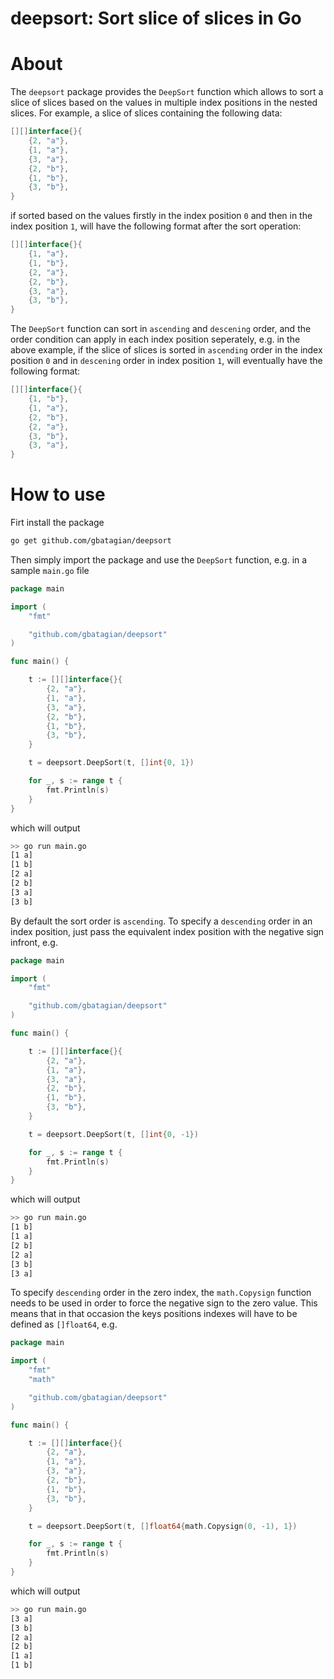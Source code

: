 # deepsort: Sort slice of slices in Go 
# About
The `deepsort` package provides the `DeepSort` function which allows to sort a slice of slices based on the values in multiple index positions in the nested slices. For example, a slice of slices containing the following data:

```go
[][]interface{}{
    {2, "a"},
    {1, "a"},
    {3, "a"},
    {2, "b"},
    {1, "b"},
    {3, "b"},
}
```

if sorted based on the values firstly in the index position `0` and then in the index position `1`, will have the following format after the sort operation:

```go
[][]interface{}{
    {1, "a"},
    {1, "b"},
    {2, "a"},
    {2, "b"},
    {3, "a"},
    {3, "b"},
}
```

The `DeepSort` function can sort in `ascending` and `descening` order, and the order condition can apply in each index position seperately, e.g. in the above example, if the slice of slices is sorted in `ascending` order in the index position `0` and in `descening` order in index position `1`, will eventually have the following format:

```go
[][]interface{}{
    {1, "b"},
    {1, "a"},
    {2, "b"},
    {2, "a"},
    {3, "b"},
    {3, "a"},
}
```

# How to use

Firt install the package
```bash
go get github.com/gbatagian/deepsort
```

Then simply import the package and use the `DeepSort` function, e.g. in a sample `main.go` file
```go
package main

import (
	"fmt"

	"github.com/gbatagian/deepsort"
)

func main() {

	t := [][]interface{}{
		{2, "a"},
		{1, "a"},
		{3, "a"},
		{2, "b"},
		{1, "b"},
		{3, "b"},
	}

	t = deepsort.DeepSort(t, []int{0, 1})

	for _, s := range t {
		fmt.Println(s)
	}
}
```
which will output
```bash
>> go run main.go
[1 a]
[1 b]
[2 a]
[2 b]
[3 a]
[3 b]
```
By default the sort order is `ascending`. To specify a `descending` order in an index position, just pass the equivalent index position with the negative sign infront, e.g.
```go
package main

import (
	"fmt"

	"github.com/gbatagian/deepsort"
)

func main() {

	t := [][]interface{}{
		{2, "a"},
		{1, "a"},
		{3, "a"},
		{2, "b"},
		{1, "b"},
		{3, "b"},
	}

	t = deepsort.DeepSort(t, []int{0, -1})

	for _, s := range t {
		fmt.Println(s)
	}
}
```
which will output
```bash
>> go run main.go
[1 b]
[1 a]
[2 b]
[2 a]
[3 b]
[3 a]
```
To specify `descending` order in the zero index, the `math.Copysign` function needs to be used in order to force the negative sign to the zero value. This means that in that occasion the keys positions indexes will have to be defined as `[]float64`, e.g.
```go
package main

import (
	"fmt"
	"math"

	"github.com/gbatagian/deepsort"
)

func main() {

	t := [][]interface{}{
		{2, "a"},
		{1, "a"},
		{3, "a"},
		{2, "b"},
		{1, "b"},
		{3, "b"},
	}

	t = deepsort.DeepSort(t, []float64{math.Copysign(0, -1), 1})

	for _, s := range t {
		fmt.Println(s)
	}
}
```
which will output
```bash
>> go run main.go
[3 a]
[3 b]
[2 a]
[2 b]
[1 a]
[1 b]
```